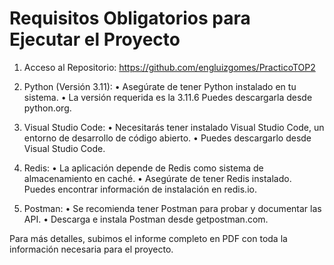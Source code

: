 # Requisitos Obligatorios para Ejecutar el Proyecto

1.	Acceso al Repositorio: https://github.com/engluizgomes/PracticoTOP2

2.	Python (Versión 3.11):
•	Asegúrate de tener Python instalado en tu sistema.
•	La versión requerida es la 3.11.6 Puedes descargarla desde python.org.

3.	Visual Studio Code:
•	Necesitarás tener instalado Visual Studio Code, un entorno de desarrollo de código abierto.
•	Puedes descargarlo desde Visual Studio Code.

4.	Redis:
•	La aplicación depende de Redis como sistema de almacenamiento en caché.
•	Asegúrate de tener Redis instalado. Puedes encontrar información de instalación en redis.io.

5.	Postman:
•	Se recomienda tener Postman para probar y documentar las API.
•	Descarga e instala Postman desde getpostman.com.

Para más detalles, subimos el informe completo en PDF con toda la información necesaria para el proyecto. 
